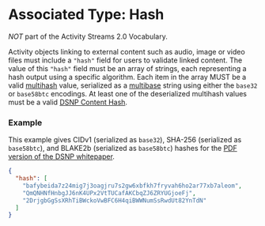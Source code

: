 # Associated Type: Hash

*NOT* part of the Activity Streams 2.0 Vocabulary.

Activity objects linking to external content such as audio, image or video files must include a `"hash"` field for users to validate linked content.
The value of this `"hash"` field must be an array of strings, each representing a hash output using a specific algorithm.
Each item in the array MUST be a valid [multihash](https://github.com/multiformats/multihash) value,  serialized as a [multibase](https://github.com/multiformats/multibase) string using either the `base32` or `base58btc` encodings.
  At least one of the deserialized multihash values must be a valid [DSNP Content Hash](../../DSNP/Identifiers.md#dsnp-content-hash).

### Example

This example gives CIDv1 (serialized as `base32`), SHA-256 (serialized as `base58btc`), and BLAKE2b (serialized as `base58btc`) hashes for the [PDF version of the DSNP whitepaper](https://github.com/LibertyDSNP/papers/raw/main/whitepaper/dsnp_whitepaper.pdf).

```json
{
  "hash": [
    "bafybeida7z24mig7j3oagjru7s2gw6xbfkh7fryvah6ho2ar77xb7aleom",
    "QmQNHNfHnbgJJ6nK4UPx2VtTUCafAKCbqZJ6ZRYUGjoeFj",
    "2DrjgbGgSsXRhTiBWckoVwBFC6H4qiBWWNumSsRwdUt82YnTdN"
  ]
}
```
